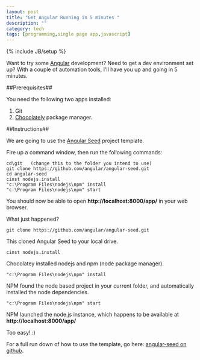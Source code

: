 ```yaml
---
layout: post
title: "Get Angular Running in 5 minutes "
description: ""
category: tech
tags: [programming,single page app,javascript]
---
```

{% include JB/setup %}

Want to try some [Angular](https://angularjs.org/) development? Need to get a dev environment set up? With a couple of automation tools, I'll have you up and going in 5 minutes.

<!--more-->

##Prerequisites##

You need the following two apps installed:

1. Git
2. [Chocolately](https://chocolatey.org/) package manager.

##Instructions##

We are going to use the [Angular Seed](https://github.com/angular/angular-seed) project template.

Fire up a command window, then run the following commands:

	cd\git   (change this to the folder you intend to use)
	git clone https://github.com/angular/angular-seed.git
	cd angular-seed
	cinst nodejs.install
	"c:\Program Files\nodejs\npm" install
	"c:\Program Files\nodejs\npm" start

You should now be able to open **http://localhost:8000/app/** in your web browser.

What just happened?

	git clone https://github.com/angular/angular-seed.git

This cloned Angular Seed to your local drive.

	cinst nodejs.install

Chocolatey installed nodejs and npm (node package manager).

	"c:\Program Files\nodejs\npm" install

NPM found the node based project in your current folder, and automatically installed the node dependencies.

	"c:\Program Files\nodejs\npm" start

NPM launched the node.js instance, which happens to be available at **http://localhost:8000/app/**

Too easy! :)

For a full run down of how to use the template, go here: [angular-seed on github](https://github.com/angular/angular-seed).
